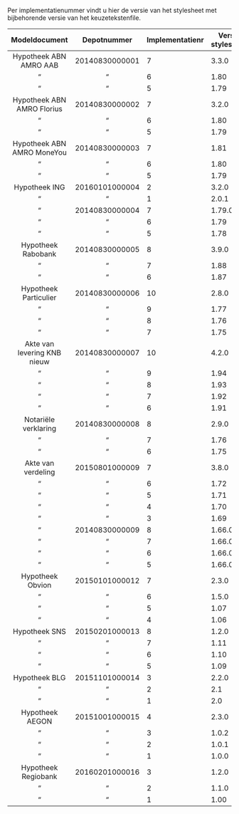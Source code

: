 Per implementatienummer vindt u hier de versie van het stylesheet met bijbehorende versie van het keuzetekstenfile.

Modeldocument|Depotnummer|Implementatienr|Versie stylesheet|Versie keuzeteksten
:---:|:---:|---|---|---
Hypotheek ABN AMRO AAB|20140830000001|7|3.3.0|3.3.0
 “ | “ |6|1.80|1.26
 “ | “ |5|1.79|1.26
Hypotheek ABN AMRO Florius|20140830000002|7|3.2.0|3.2.0
 “ | “ |6|1.80|1.27
 “ | “ |5|1.79|1.27
 Hypotheek ABN AMRO MoneYou|20140830000003|7|1.81|3.4.0
 “ | “ |6|1.80|1.26
 “ | “ |5|1.79|1.26
Hypotheek ING|20160101000004|2|3.2.0|3.2.0
 “ | “ |1|2.0.1|2.0.0
 “ |20140830000004|7|1.79.01|1.25.01
 “ | “ |6|1.79|1.25
 “ | “ |5|1.78|1.25
Hypotheek Rabobank|20140830000005|8|3.9.0|3.9.0
 “ | “ |7|1.88|1.27
 “ | “  |6|1.87|1.27
Hypotheek Particulier|20140830000006|10|2.8.0|2.8.0
 “ | “ |9|1.77|1.27
 “ | “ |8|1.76|1.27
 “ | “ |7|1.75|1.27
Akte van levering KNB nieuw|20140830000007|10|4.2.0|4.2.0
 “ | “ |9|1.94|1.39
 “ | “ |8|1.93|1.39
 “ | “ |7|1.92|1.39
 “ | “ |6|1.91|1.39
Notariële verklaring|20140830000008|8|2.9.0|2.9.0
  “ | “ |7|1.76|1.26
  “ | “ |6|1.75|1.26
Akte van verdeling|20150801000009|7|3.8.0|3.8.0
 “ | “ |6|1.72|1.25
 “ | “ |5|1.71|1.25
 “ | “ |4|1.70|1.25
 “ | “ |3|1.69|1.25
 “ |20140830000009|8|1.66.05|1.23.01
 “ | “ |7|1.66.04|1.23
 “ | “ |6|1.66.03|1.23
 “ | “ |5|1.66.02|1.23
Hypotheek Obvion|20150101000012|7|2.3.0|2.3.0
 “ | “ |6|1.5.0|1.0.2
 “ | “ |5|1.07|1.0.2
 “ | “ |4|1.06|1.0.2
Hypotheek SNS|20150201000013|8|1.2.0|1.2.0
 “ | “ |7|1.11|1.01
 “ | “ |6|1.10|1.01
 “ | “ |5|1.09|1.01
Hypotheek BLG|20151101000014|3|2.2.0|2.1.1
 “ | “ |2|2.1|1.01
 “ | “ |1|2.0|1.01
Hypotheek AEGON|20151001000015|4|2.3.0|2.3.0
 “ | “ |3|1.0.2|1.00
 “ | “ |2|1.0.1|1.00
 “ | “ |1|1.0.0|1.00
Hypotheek Regiobank|20160201000016|3|1.2.0|1.2.0
 “ | “ |2|1.1.0|1.1.0
 “ | “ |1|1.00|1.00
 
